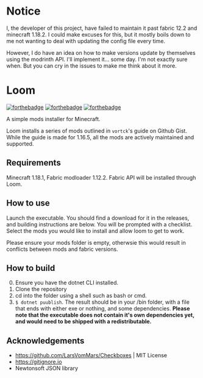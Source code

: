 # Notice
I, the developer of this project, have failed to maintain it past fabric 12.2 and minecraft 1.18.2. I could make excuses for this, but it mostly boils down to me not wanting to deal with updating the config file every time.

However, I do have an idea on how to make versions update by themselves using the modrinth API. I'll implement it... some day. I'm not exactly sure when. 
But you can cry in the issues to make me think about it more.

# Loom

[![forthebadge](https://forthebadge.com/images/badges/does-not-contain-treenuts.svg)](https://forthebadge.com)
[![forthebadge](https://forthebadge.com/images/badges/made-with-out-pants.svg)](https://forthebadge.com)
[![forthebadge](https://forthebadge.com/images/badges/powered-by-coffee.svg)](https://forthebadge.com)

A simple mods installer for Minecraft. 

Loom installs a series of mods outlined in `vortck`'s guide on Github Gist. 
While the guide is made for 1.16.5, all the mods are actively maintained and supported.

## Requirements
Minecraft 1.18.1, Fabric modloader 1.12.2. Fabric API will be installed through Loom.


## How to use
Launch the executable. You should find a download for it in the releases, and building instructions are below.
You will be prompted with a checklist. Select the mods you would like to install and allow loom to get to work.

Please ensure your mods folder is empty, otherwsie this would result in conflicts between mods and fabric versions.


## How to build
0. Ensure you have the dotnet CLI installed.
1. Clone the repository
2. cd into the folder using a shell such as bash or cmd.
3. `$ dotnet puublish`. The result should be in your /bin folder, with a file that ends with either exe or nothing, and some dependencies.
    **Please note that the executable does not contain it's own dependencies yet, and would need to be shipped with a redistributable.**


## Acknowledgements
- https://github.com/LarsVomMars/Checkboxes | MIT License
- https://gitignore.io
- Newtonsoft JSON library
